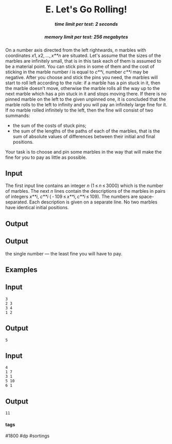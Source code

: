 <h1 style='text-align: center;'> E. Let's Go Rolling!</h1>

<h5 style='text-align: center;'>time limit per test: 2 seconds</h5>
<h5 style='text-align: center;'>memory limit per test: 256 megabytes</h5>

On a number axis directed from the left rightwards, *n* marbles with coordinates *x*1, *x*2, ..., *x**n* are situated. Let's assume that the sizes of the marbles are infinitely small, that is in this task each of them is assumed to be a material point. You can stick pins in some of them and the cost of sticking in the marble number *i* is equal to *c**i*, number *c**i* may be negative. After you choose and stick the pins you need, the marbles will start to roll left according to the rule: if a marble has a pin stuck in it, then the marble doesn't move, otherwise the marble rolls all the way up to the next marble which has a pin stuck in it and stops moving there. If there is no pinned marble on the left to the given unpinned one, it is concluded that the marble rolls to the left to infinity and you will pay an infinitely large fine for it. If no marble rolled infinitely to the left, then the fine will consist of two summands: 

* the sum of the costs of stuck pins;
* the sum of the lengths of the paths of each of the marbles, that is the sum of absolute values of differences between their initial and final positions.

Your task is to choose and pin some marbles in the way that will make the fine for you to pay as little as possible.

## Input

The first input line contains an integer *n* (1 ≤ *n* ≤ 3000) which is the number of marbles. The next *n* lines contain the descriptions of the marbles in pairs of integers *x**i*, *c**i* ( - 109 ≤ *x**i*, *c**i* ≤ 109). The numbers are space-separated. Each description is given on a separate line. No two marbles have identical initial positions.

## Output

## Output

 the single number — the least fine you will have to pay.

## Examples

## Input


```
3  
2 3  
3 4  
1 2  

```
## Output


```
5  

```
## Input


```
4  
1 7  
3 1  
5 10  
6 1  

```
## Output


```
11  

```


#### tags 

#1800 #dp #sortings 
